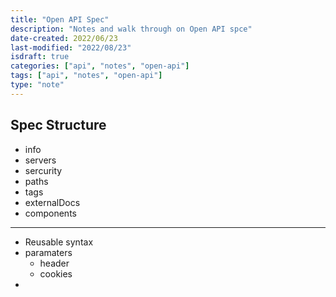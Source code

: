 ```yaml
---
title: "Open API Spec"
description: "Notes and walk through on Open API spce"
date-created: 2022/06/23
last-modified: "2022/08/23"
isdraft: true
categories: ["api", "notes", "open-api"]
tags: ["api", "notes", "open-api"]
type: "note"
---
```


## Spec Structure

- info
- servers
- sercurity
- paths
- tags
- externalDocs
- components

---

- Reusable syntax
- paramaters
  - header
  - cookies
-
